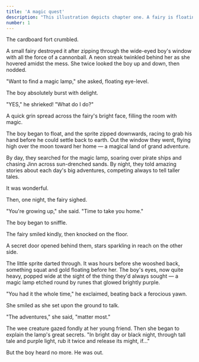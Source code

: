 ```yaml
---
title: 'A magic quest'
description: "This illustration depicts chapter one. A fairy is floating just off center, hands outstretched, fingers pointing downward. A golden lamp, etched with runes, floats before her. It's glowing, and hovers just beyond a young boy's fingertips. He looks upon it, jaw agape, in wonder. The fairy has dark black hair, with a single streak of white, and eyes that glow a light metallic blue. She's beaming and is dressed in a simple white top and purple leggings. The calves and feet are seem to glow with white strips of electricity. Her four wings — two long, two short — feature long, sharp, glowing blue veins. They follow the wing's angular contours with sharp turns and end in small open circles. Glowing white-yellow fairy dust twinkles all around her. The boy, who's mouth hangs open, is wearing a mint green hooded sweatshirt. It has yellow and white stripes on it. The two are inside a cozy wooden treehouse. A sky full of stars is spied through a magical door that's opened just the pair. The room is warm and friendly and full of mystery. To thier left hangs a yellow and purple paper lantern. A squat, two-shelf bookcase stands beneath it and a big, upholstered brown chair stands in front of it. It's draped by a blue blanket. A blue rug stretches under the chair, an open book upon it. To the pair's right hang two bookshelves. They're full of books, a wild green plant, bottles, and a thick well-worn white candle that's dripping with wax. A boat's steering wheel is leaning against the wall beneath them."
number: 1
---
```


The cardboard fort crumbled.

A small fairy destroyed it after zipping through the wide-eyed boy's window with all the force of a cannonball. A neon streak twinkled behind her as she hovered amidst the mess. She twice looked the boy up and down, then nodded.

"Want to find a magic lamp," she asked, floating eye-level. 

The boy absolutely burst with delight.

"YES," he shrieked! "What do I do?"

A quick grin spread across the fairy's bright face, filling the room with magic. 

The boy began to float, and the sprite zipped downwards, racing to grab his hand before he could settle back to earth. Out the window they went, flying high over the moon toward her home — a magical land of grand adventure. 

By day, they searched for the magic lamp, soaring over pirate ships and chasing Jinn across sun-drenched sands. By night, they told amazing stories about each day's big adventures, competing always to tell taller tales. 

It was wonderful.

Then, one night, the fairy sighed. 

"You're growing up," she said. "Time to take you home." 

The boy began to sniffle.

The fairy smiled kindly, then knocked on the floor. 

A secret door opened behind them, stars sparkling in reach on the other side.

The little sprite darted through. It was hours before she wooshed back, something squat and gold floating before her. The boy's eyes, now quite heavy, popped wide at the sight of the thing they'd always sought — a magic lamp etched round by runes that glowed brightly purple. 

"You had it the whole time," he exclaimed, beating back a ferocious yawn.

She smiled as she set upon the ground to talk.

"The adventures," she said, "matter most." 

The wee creature gazed fondly at her young friend. Then she began to explain the lamp's great secrets. "In bright day or black night, through tall tale and purple light, rub it twice and release its might, if..." 

But the boy heard no more. He was out.
